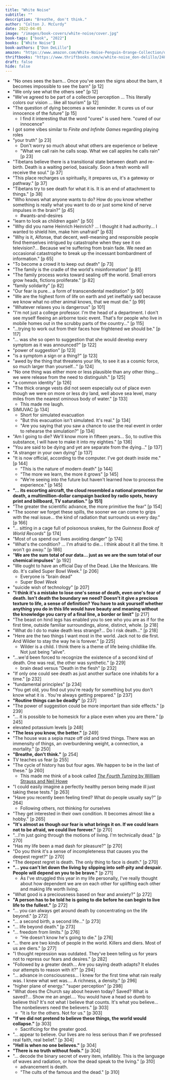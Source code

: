 ```yaml
---
title: "White Noise"
subtitle: ""
description: "Breathe, don't think."
author: "Colton J. McCurdy"
date: 2022-04-05
image: "/images/book-covers/white-noise/cover.jpg"
book-tags: ["book", "2022"]
books: ["White Noise"]
book-authors: ["Don DeLillo"]
amazon: "https://www.amazon.com/White-Noise-Penguin-Orange-Collection/dp/0143129554/ref=sr_1_1?crid=FOD1ALZLN2KY&keywords=white+noise+don&qid=1649422929&sprefix=white+noise+don%2Caps%2C88&sr=8-1"
thriftbooks: "https://www.thriftbooks.com/w/white-noise_don-delillo/248156/?resultid=694c26f2-b822-457b-b3c3-f147a6926897#edition=11154640&idiq=23879563"
draft: false
hide: false
---
```


- "No ones sees the barn... Once you've seen the signs about the barn, it becomes impossible to see the barn" [p 12]
- "We only see what the others see" [p 12]
- "We've agreed to be part of a collective perception ... This literally colors our vision ... like all tourism" [p 12]
- "The question of dying becomes a wise reminder. It cures us of our innocence of the future" [p 15]
  - I find it interesting that the word "cures" is used here. "cured of our innocence"
- I got some vibes similar to _Finite and Infinite Games_ regarding playing roles
- "your truth" [p 23]
  - Don't worry so much about what others are experience or believe
  - "What we call rain he calls soap. What we call apples he calls rain" [p 23]
- "Tibetans believe there is a transitional state between death and re-birth. Death is a waiting period, basically. Soon a fresh womb will receive the soul." [p 37]
- "This place recharges us spiritually, it prepares us, it's a gateway or pathway." [p 37]
- "Tibetans try to see death for what it is. It is an end of attachment to things." [p 38]
- "Who knows what anyone wants to do? How do you know whether something is really what you want to do or just some kind of nerve impulses in the brain?" [p 45]
  - #wants-and-desires
- "learn to look as children again" [p 50]
- "Why did you name Heinrich Heinrich? ... I thought it had authority... I wanted to shield him, make him unafraid" [p 63]
- "Why is it, Alfonse, that decent, well-meaning and responsible people find themselves intrigued by catastrophe when they see it on television?... Because we're suffering from brain fade. We need an occasional catastrophe to break up the incessant bombardment of information." [p 65]
- "To become a crowd it to keep out death" [p 73]
- "The family is the cradle of the world's misinformation" [p 81]
- "The family process works toward sealing off the world. Small errors grow heads, fictions proliferate." [p 82]
- "family solidarity" [p 82]
- "Our fear is pure... a form of transcendental meditation" [p 90]
- "We are the highest form of life on earth and yet ineffably sad because we know what no other animal knows, that we must die." [p 99]
- "Whatever relaxes you is dangerous" [p 101]
- "I'm not just a college professor. I'm the head of a department. I don't see myself fleeing an airborne toxic event. That's for people who live in mobile homes out in the scrubby parts of the country..." [p 115]
- "...trying to work out from their faces how frightened we should be." [p 117]
- "... was she so open to suggestion that she would develop every symptom as it was announced?" [p 122]
- "power of suggestion" [p 123]
- "is a symptom a sign or a thing?" [p 123]
- "awed by the thing that threatens your life, to see it as a cosmic force, so much larger than yourself..." [p 124]
- "No one thing was either more or less plausible than any other thing... we were release from the need to distinguish." [p 125]
- "a common identity" [p 126]
- "The thick orange vests did not seem especially out of place even though we were on more or less dry land, well above sea level, many miles from the nearest ominous body of water." [p 133]
  - This made me laugh.
- SIMUVAC [p 134]
  - Short for simulated evacuation
  - "But this evacuation isn't simulated. It's real." [p 134]
  - "Are you saying that you saw a chance to use the real event in order to rehearse the simulation?" [p 134]
- "Am I going to die? We'll know more in fifteen years... So, to outlive this substance, I will have to make it into my eighties." [p 136]
- "You are said to be dying and yet are separate from the dying..." [p 137]
- "A stranger in your own dying" [p 137]
- "It is now official, according to the computer. I've got death inside me." [p 144]
  - "This is the nature of modern death" [p 144]
  - "The more we learn, the more it grows" [p 145]
  - "We're seeing into the future but haven't learned how to process the experience." [p 145]
- **"... its escorting aircraft, the cloud resembled a national promotion for death, a multimillion-dollar campaign backed by radio spots, heavy print and billboard, TV saturation." [p 151]**
- "The greater the scientific advance, the more primitive the fear" [p 154]
- "The sooner we forget these spills, the sooner we can come to grips with the real issue... the kind of radiation that surrounds us every day." [p 166]
- "... sitting in a cage full of poisonous snakes, for the _Guinness Book of World Records_" [p 174]
- "Most of us spend our lives avoiding danger" [p 174]
- "What's the condition? ... I'm afraid to die... I think about it all the time. It won't go away." [p 186]
- "**We are the sum total of our data... just as we are the sum total of our chemical impulses**" [p 192]
- "We ought to have an official Day of the Dead. Like the Mexicans. We do. It's called Super Bowl Week." [p 206]
  - Everyone is "brain dead"
  - Super Bowl _Week_
- "suicide wish of technology" [p 207]
- **"I think it's a mistake to lose one's sense of death, even one's fear of death. Isn't death the boundary we need? Doesn't it give a precious texture to life, a sense of definition? You have to ask yourself whether anything you do in this life would have beauty and meaning without the knowledge you carry of a final line, a border or limit"** [p 217]
- "The beast on hind legs has enabled you to see who you are as if for the first time, outside familiar surroundings, alone, distinct, whole. [p 218]
- "What do I do to make death less strange?... Do I risk death..." [p 218]
- "Here are the two things I want most in the world. Jack not to die first. And Wilder to stay the way he is forever." [p 225]
  - Wilder is a child. I think there is a theme of life being childlike life. Not just being "alive".
- "...we'd been forced to recognize the existence of a second kind of death. One was real, the other was synthetic." [p 229]
  - brain dead versus "Death in the flesh" [p 232]
- "If only one could see death as just another surface one inhabits for a time." [p 232]
- "fundamental principles" [p 234]
- "You get old, you find out you're ready for something but you don't know what it is . You're always getting prepared." [p 237]
- **"Routine things can be deadly"** [p 237]
- "The power of suggestion could be more important than side effects." [p 239]
- "... it is possible to be homesick for a place even when you are there." [p 245]
- elevated potassium levels [p 248]
- **"The less you know, the better."** [p 249]
- "The house was a sepia maze off old and tired things. There was an immensity of things, an overburdening weight, a connection, a mortality." [p 250]
- **"Breathe, don't think."** [p 254]
- TV teaches us fear [p 255]
- "The cycle of history has but four ages. We happen to be in the last of these." [p 260]
  - This made me think of a book called [_The Fourth Turning_ by William Strauss and Neil Howe](https://www.amazon.com/dp/055306682X/?coliid=I2XW1DRD53I5N9&colid=2CHIO0WOEKRB2&psc=0&ref_=lv_ov_lig_dp_it)
- "I could easily imagine a perfectly healthy person being made ill just taking these tests." [p 263]
- "Have you recently been feeling tired? What do people usually say?" [p 264]
  - Following others, not thinking for ourselves
- "They get interested in their own condition. It becomes almost like a hobby." [p 265]
- **"It's almost as though our fear is what brings it on. If we could learn not to be afraid, we could live forever."** [p 270]
- "...I'm just going through the motions of living. I'm technically dead." [p 270]
- "Has my life been a mad dash for pleasure?" [p 270]
- "Do you think it's a sense of incompleteness that causes you the deepest regret?" [p 270]
- "The deepest regret is death. The only thing to face is death." [p 270]
- **"... you can't let down the living by slipping into self-pity and despair. People will depend on you to be brave."** [p 271]
  - As I've struggled this year in my life personally, I've really thought about how dependent we are on each other for uplifting each other and making life worth living.
- "What good is a preciousness based on fear and anxiety?" [p 272]
- **"A person has to be told he is going to die before he can begin to live life to the fullest."** [p 272]
- "... you can always get around death by concentrating on the life beyond." [p 272]
- "... a second birth, a second life..." [p 273]
- "... life beyond death." [p 273]
- "... freedom from limits." [p 276]
  - "He doesn't know he's going to die." [p 276]
- "... there are two kinds of people in the world. Killers and diers. Most of us are diers." [p 277]
- "I thought repression was outdated. They've been telling us for years not to repress our fears and desires." [p 282]
- "Followed by a greater death... Are you saying death adapts? It eludes our attempts to reason with it?" [p 294]
- "... advance in consciousness... I knew for the first time what rain really was. I knew what wet was.... A richness, a density." [p 296]
- "higher plane of energy." "super perception" [p 298]
- "What does the Church say about heaven today? Saved? What is saved?... Show me an angel.... You would have a head so dumb to believe this? It's not what I believe that counts. It's what you believe... The nonbelievers need the believers." [p 303]
  - "It is for the others. Not for us." [p 303]
- **"If we did not pretend to believe these things, the world would collapse."** [p 303]
  - Sacrificing for the greater good.
- "... appear to believe. Our lives are no less serious than if we professed real faith, real belief." [p 304]
- **"Hell is when no one believes."** [p 304]
- **"There is no truth without fools."** [p 304]
- "... decode the binary secret of every item, infallibly. This is the language of waves and radiation, or how the dead speak to the living." [p 310]
  - advancement is death.
  - "The cults of the famous and the dead." [p 310]
